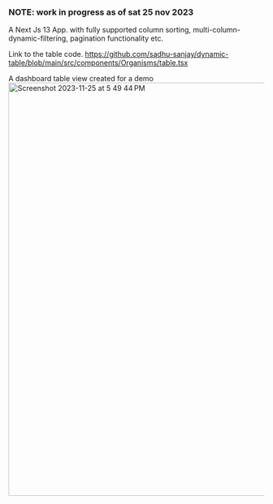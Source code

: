 ### NOTE: work in progress as of sat 25 nov 2023


A Next Js 13 App. with fully supported column sorting, multi-column-dynamic-filtering, pagination functionality etc. 

Link to the table code.
https://github.com/sadhu-sanjay/dynamic-table/blob/main/src/components/Organisms/table.tsx

A dashboard table view created for a demo
<img width="813" alt="Screenshot 2023-11-25 at 5 49 44 PM" src="https://github.com/sadhu-sanjay/dynamic-table/assets/10679621/6c27fd18-430e-42c1-80ab-f175302f52a0">


